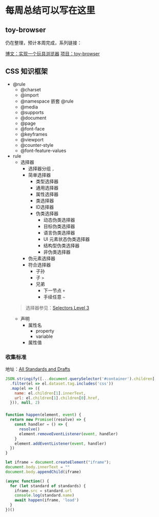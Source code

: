 # 每周总结可以写在这里

## toy-browser

仍在整理，预计本周完成，系列链接：

[博文：实现一个玩具浏览器](https://blog.xuyimingwork.com/tag/%E5%AE%9E%E7%8E%B0%E4%B8%80%E4%B8%AA%E7%8E%A9%E5%85%B7%E6%B5%8F%E8%A7%88%E5%99%A8/)
[项目：toy-browser](https://github.com/xuyimingwork/toy-browser)

## CSS 知识框架

- @rule
  - @charset
  - @import
  - @namespace
  嵌套 @rule
  - @media
  - @supports
  - @document
  - @page
  - @font-face
  - @keyframes
  - @viewport
  - @counter-style
  - @font-feature-values
- rule
  - 选择器
    - 选择器分组 `,`
    - 简单选择器
      - 类型选择器
      - 通用选择器
      - 属性选择器
      - 类选择器
      - ID选择器
      - 伪类选择器
        - 动态伪类选择器
        - 目标伪类选择器
        - 语言伪类选择器
        - UI 元素状态伪类选择器
        - 结构型伪类选择器
        - 非伪类选择器
    - 伪元素选择器
    - 符合选择器
      - 子孙 ` `
      - 子 `>`
      - 兄弟 
        - 下一节点 `+`
        - 手续任意 `~`
  > 选择器参见：[Selectors Level 3](https://www.w3.org/TR/2018/REC-selectors-3-20181106/)
  - 声明
    - 属性名
      - property
      - variable
    - 属性值

### 收集标准

地址：[All Standards and Drafts](https://www.w3.org/TR/)

```js
JSON.stringify([...document.querySelector('#container').children]
  .filter(el => el.dataset.tag.includes('css'))
  .map(el => ({
    name: el.children[1].innerText,
    url: el.children[1].children[0].href,
  })), null, 2)
```

### 

```js
function happen(element, event) {
  return new Promise((resolve) => {
    const handler = () => {
      resolve()
      element.removeEventListener(event, handler)
    }
    element.addEventListener(event, handler)
  })
}

let iframe = document.createElement("iframe");
document.body.innerText = ""
document.body.appendChild(iframe)

(async function() {
  for (let standard of standards) {
    iframe.src = standard.url
    console.log(standard.name)
    await happen(iframe, 'load')
  }
})()
```